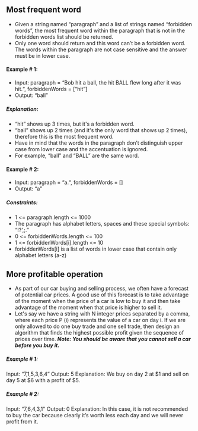 ## Most frequent word 

- Given a string named “paragraph” and a list of strings named “forbidden words”, the most frequent word within the paragraph that is not in the forbidden words list should be returned.
- Only one word should return and this word can’t be a forbidden word. The words within the paragraph are not case sensitive and the answer must be in lower case.

#### Example # 1:
- Input: paragraph = “Bob hit a ball, the hit BALL flew long after it was hit.“, forbiddenWords = [“hit”]
- Output: “ball”

##### Explanation:
- “hit” shows up 3 times, but it's a forbidden word.
- “ball” shows up 2 times (and it's the only word that shows up 2 times), therefore this is the most frequent word.
- Have in mind that the words in the paragraph don’t distinguish upper case from lower case and the accentuation is ignored.
- For example, “ball” and “BALL” are the same word.

#### Example # 2:
- Input: paragraph = “a.“, forbiddenWords = []
- Output: “a”

##### Constraints:
- 1 <= paragraph.length <= 1000
- The paragraph has alphabet letters, spaces and these special symbols: “!?’,;.”
- 0 <= forbiddenWords.length <= 100
- 1 <= forbiddenWords[i].length <= 10
- forbiddenWords[i] is a list of words in lower case that contain only alphabet letters (a-z)

## More profitable operation
- As part of our car buying and selling process, we often have a forecast of potential car prices. A good use of this forecast is to take advantage of the moment when the price of a car is low to buy it and then take advantage of the moment when that price is higher to sell it.
- Let's say we have a string with N integer prices separated by a comma, where each price P (i) represents the value of a car on day i. If we are only allowed to do one buy trade and one sell trade, then design an algorithm that finds the highest possible profit given the sequence of prices over time.
**_Note: You should be aware that you cannot sell a car before you buy it._** 

##### Example # 1:
Input: “7,1,5,3,6,4”
Output: 5
Explanation: We buy on day 2 at $1 and sell on day 5 at $6 with a profit of $5.

##### Example # 2:
Input: “7,6,4,3,1"
Output: 0
Explanation:
In this case, it is not recommended to buy the car because clearly it’s worth less each day and we will never profit from it.